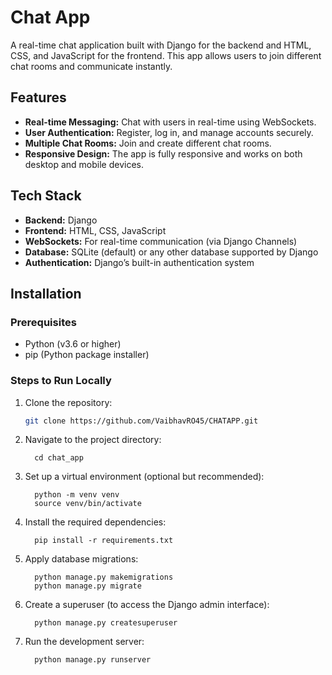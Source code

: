 # Chat App

A real-time chat application built with Django for the backend and HTML, CSS, and JavaScript for the frontend. This app allows users to join different chat rooms and communicate instantly.

## Features

- **Real-time Messaging:** Chat with users in real-time using WebSockets.
- **User Authentication:** Register, log in, and manage accounts securely.
- **Multiple Chat Rooms:** Join and create different chat rooms.
- **Responsive Design:** The app is fully responsive and works on both desktop and mobile devices.

## Tech Stack

- **Backend:** Django
- **Frontend:** HTML, CSS, JavaScript
- **WebSockets:** For real-time communication (via Django Channels)
- **Database:** SQLite (default) or any other database supported by Django
- **Authentication:** Django’s built-in authentication system

## Installation

### Prerequisites

- Python (v3.6 or higher)
- pip (Python package installer)

### Steps to Run Locally

1. Clone the repository:
   ```bash
   git clone https://github.com/VaibhavRO45/CHATAPP.git
   
2. Navigate to the project directory:
   
         cd chat_app

4. Set up a virtual environment (optional but recommended):
   
         python -m venv venv
         source venv/bin/activate

5. Install the required dependencies:
   
         pip install -r requirements.txt

6. Apply database migrations:
         
         python manage.py makemigrations
         python manage.py migrate

8. Create a superuser (to access the Django admin interface):
   
         python manage.py createsuperuser

9. Run the development server:
    
         python manage.py runserver
